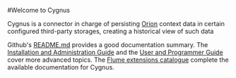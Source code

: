 #Welcome to Cygnus

Cygnus is a connector in charge of persisting [Orion](https://github.com/telefonicaid/fiware-orion) context data in certain configured third-party storages, creating a historical view of such data

Github's [README.md](https://github.com/telefonicaid/fiware-cygnus/blob/master/README.md) provides a good documentation summary. The [Installation and Administration Guide](./installation_and_administration_guide/introduction.md) and the [User and Programmer Guide](./user_and_programmer_guide/introduction.md) cover more advanced topics. The [Flume extensions catalogue](./flume_extensions_catalogue/introduction.md) complete the available documentation for Cygnus.
